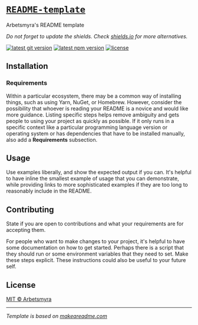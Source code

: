# [`README-template`](https://github.com/arbetsmyra/README-template)

Arbetsmyra's README template

_Do not forget to update the shields. Check [shields.io](https://shields.io/) for more alternatives._

[![latest git version](https://img.shields.io/github/v/tag/arbetsmyra/README-template?label=version)](https://github.com/arbetsmyra/README-template)
[![latest npm version](https://img.shields.io/npm/v/@arbetsmyra/README-template)](https://www.npmjs.com/package/@arbetsmyra/README-template)
[![license](https://img.shields.io/github/license/arbetsmyra/README-template)](https://github.com/arbetsmyra/README-template/blob/master/LICENSE)

## Installation

### Requirements

Within a particular ecosystem, there may be a common way of installing things, such as using Yarn, NuGet, or Homebrew. However, consider the possibility that whoever is reading your README is a novice and would like more guidance. Listing specific steps helps remove ambiguity and gets people to using your project as quickly as possible. If it only runs in a specific context like a particular programming language version or operating system or has dependencies that have to be installed manually, also add a **Requirements** subsection.

## Usage

Use examples liberally, and show the expected output if you can. It's helpful to have inline the smallest example of usage that you can demonstrate, while providing links to more sophisticated examples if they are too long to reasonably include in the README.

## Contributing

State if you are open to contributions and what your requirements are for accepting them.

For people who want to make changes to your project, it's helpful to have some documentation on how to get started. Perhaps there is a script that they should run or some environment variables that they need to set. Make these steps explicit. These instructions could also be useful to your future self.

## License

[MIT © Arbetsmyra](https://choosealicense.com/licenses/mit/)

---

_Template is based on [makeareadme.com](https://www.makeareadme.com/#readme-101)_
